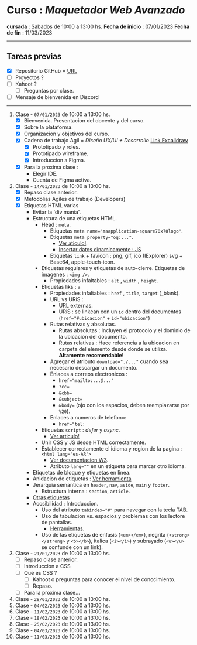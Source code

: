 # Curso : _Maquetador Web Avanzado_
**cursada** : Sabados de 10:00 a 13:00 hs.
**Fecha de inicio** : 07/01/2023
**Fecha de fin** : 11/03/2023

---
## Tareas previas
- [X] Repositorio GitHub = [URL](https://github.com/gabygonzalezromero/EIT__60911__Maquetado--SASS.LESS)
- [ ] Proyectos ?
- [ ] Kahoot ?
    - [ ] Preguntas por clase.
- [ ] Mensaje de bienvenida en Discord

---
1. Clase - `07/01/2023` de 10:00 a 13:00 hs.
    - [X] Bienvenida. Presentacion del docente y del curso.
    - [X] Sobre la plataforma.
    - [X] Organizacion y objetivos del curso.
    - [X] Cadena de trabajo Agil = _Diseño UX/UI + Desarrollo_ [Link Excalidraw](https://excalidraw.com/#json=0uLREt-3ijA3-c5-6g9Ac,wQDcfxOaSn19DB6ePTEpAw)
        - [X] Prototipado y roles.
        - [X] Prototipado wireframe.
        - [X] Introduccion a Figma.
    - [X] Para la proxima clase :
        - Elegir IDE.
        - Cuenta de Figma activa.

2. Clase - `14/01/2023` de 10:00 a 13:00 hs.
    - [X] Repaso clase anterior.
    - [X] Metodolias Agiles de trabajo (Developers)
    - [X] Etiquetas HTML varias
        - Evitar la 'div mania'.
        - Estructura de una etiquetas HTML.
            - Head : `meta`.
                - Etiquetas `meta name="msapplication-square70x70logo"`. 
                - Etiquetas `meta property="og:..."`.
                    - [Ver aticulo!](https://ogp.me/).
                    - [Insertar datos dinamicamente : JS](https://developers.google.com/search/docs/appearance/structured-data/intro-structured-data)
                - Etiquetas `link` + favicon : png, gif, ico (IExplorer) svg + Base64, apple-touch-icon.
            - Etiquetas regulares y etiquetas de auto-cierre.
                Etiquetas de imagenes : `<img />`.
                - Propiedades infaltables : `alt` , `width` , `height`.
            - Etiquetas liks : `a`
                - Propiedades infaltables : `href` , `title`, `target` (_blank).
                - URL vs URiS :
                    - URL externas.
                    - URiS : se linkean con un `id` dentro del documentos (`href="#ubicacion"` + `id="ubicacion"`)
                - Rutas relativas y absolutas.
                    - Rutas absolutas : Incluyen el protocolo y el dominio de la ubicacion del documento.
                    - Rutas relativas : Hace referencia a la ubicacion en carpeta del elemento desde donde se
                      utiliza. **Altamente recomendable!**
                - Agregar el atributo `download="./..."` cuando sea necesario descargar un documento.
                - Enlaces a correos electronicos :
                    - `href="mailto:...@..."`
                    - `?cc=`
                    - `&cbb=`
                    - `&subject=`
                    - `&body=` (ojo con los espacios, deben reemplazarse por `%20`).
                -  Enlaces a numeros de telefono:
                    - `href="tel:`
            - Etiquetas `script` : _defer_ y _async_.
                - [Ver articulo!](https://javascript.info/script-async-defer)
            - Unir CSS y JS desde HTML correctamente.
            - Establecer correctamente el idioma y region de la pagina : `<html lang="es-AR">`
                - [Ver documentacion W3](https://www.w3.org/International/articles/language-tags/).
                - Atributo `lang=""` en un etiqueta para marcar otro idioma.
        - Etiquetas de bloque y etiquetas en linea.
        - Anidacion de etiquetas : [Ver herramienta](https://caninclude.glitch.me/)
        - Jerarquia semantica en `header`, `nav`, `aside`, `main` y `footer`.
            - Estructura interna : `section`, `article`.
        - [Otras etiquetas](https://www.w3schools.com/tags/default.asp)
        - Accsibilidad : Introduccion.
            - Uso del atributo `tabindex="#"` para navegar con la tecla TAB.
            - Uso de tabulacion vs. espacios y problemas con los lectore de pantallas.
                - [Herramientas](https://es.wikipedia.org/wiki/Lector_de_pantalla).
            - Uso de las etiquetas de enfasis (`<em></em>`), negrita (`<strong></strong>` y `<b></b>`), italica (`<i></i>`) y subrayado (`<u></u>` se confunde con un link).

3. Clase - `21/01/2023` de 10:00 a 13:00 hs.
    - [ ] Repaso clase anterior.
    - [ ] Introduccion a CSS
    - [ ] Que es CSS ?
        - [ ] Kahoot o preguntas para conocer el nivel de conocimiento.
        - [ ] Repaso.
    - [ ] Para la proxima clase...

4. Clase - `28/01/2023` de 10:00 a 13:00 hs.
5. Clase - `04/02/2023` de 10:00 a 13:00 hs.
6. Clase - `11/02/2023` de 10:00 a 13:00 hs.
7. Clase - `18/02/2023` de 10:00 a 13:00 hs.
8. Clase - `25/02/2023` de 10:00 a 13:00 hs.
9. Clase - `04/03/2023` de 10:00 a 13:00 hs.
10. Clase - `11/03/2023` de 10:00 a 13:00 hs.


